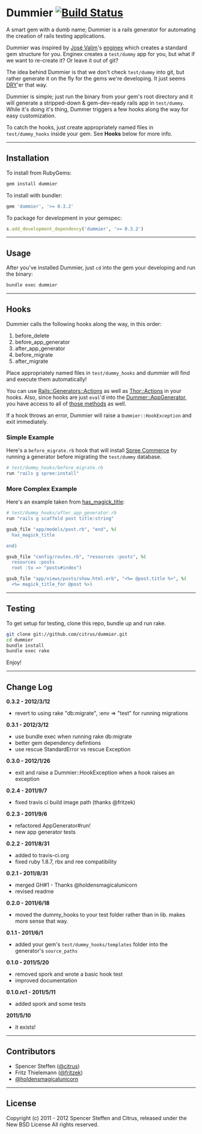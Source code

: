 # Dummier [![Build Status](https://secure.travis-ci.org/gonzalo-bulnes/dummier.png)](http://travis-ci.org/gonzalo-bulnes/dummier)

A smart gem with a dumb name; Dummier is a rails generator for automating the creation of rails testing applications.

Dummier was inspired by [José Valim](https://github.com/josevalim)'s [enginex](https://github.com/josevalim/enginex) which creates a standard gem structure for you. Enginex creates a `test/dummy` app for you, but what if we want to re-create it? Or leave it out of git?

The idea behind Dummier is that we don't check `test/dummy` into git, but rather generate it on the fly for the gems we're developing. It just seems [DRY](http://en.wikipedia.org/wiki/Don't_repeat_yourself)'er that way.

Dummier is simple; just run the binary from your gem's root directory and it will generate a stripped-down & gem-dev-ready rails app in `test/dummy`. While it's doing it's thing, Dummer triggers a few hooks along the way for easy customization.

To catch the hooks, just create appropriately named files in `test/dummy_hooks` inside your gem. See **Hooks** below for more info.

------------------------------------------------------------------------------
Installation
------------------------------------------------------------------------------

To install from RubyGems:

```bash
gem install dummier
```


To install with bundler:

```ruby
gem 'dummier', '>= 0.3.2'
```


To package for development in your gemspec:

```ruby
s.add_development_dependency('dummier', '>= 0.3.2')
```


------------------------------------------------------------------------------
Usage
------------------------------------------------------------------------------

After you've installed Dummier, just `cd` into the gem your developing and run the binary:

```bash
bundle exec dummier
```


------------------------------------------------------------------------------
Hooks
------------------------------------------------------------------------------

Dummier calls the following hooks along the way, in this order:

1. before_delete
2. before_app_generator
3. after_app_generator
4. before_migrate
5. after_migrate


Place appropriately named files in `test/dummy_hooks` and dummier will find and execute them automatically!

You can use [Rails::Generators::Actions](http://api.rubyonrails.org/classes/Rails/Generators/Actions.html) as well as [Thor::Actions](http://textmate.rubyforge.org/thor/Thor/Actions.html) in your hooks. Also, since hooks are just `eval`'d into the [Dummer::AppGenerator](http://rubydoc.info/gems/dummier/0.3.0/Dummier/AppGenerator), you have access to all of [those methods](http://rubydoc.info/gems/dummier/0.3.0/Dummier/AppGenerator) as well.

If a hook throws an error, Dummier will raise a `Dummier::HookException` and exit immediately.


### Simple Example

Here's a `before_migrate.rb` hook that will install [Spree Commerce](https://github.com/spree/spree) by running a generator before migrating the `test/dummy` database.

```ruby
# test/dummy_hooks/before_migrate.rb
run "rails g spree:install"
```


### More Complex Example

Here's an example taken from [has_magick_title](https://github.com/citrus/has_magick_title):


```ruby
# test/dummy_hooks/after_app_generator.rb
run "rails g scaffold post title:string"

gsub_file "app/models/post.rb", "end", %(
  has_magick_title

end)

gsub_file "config/routes.rb", "resources :posts", %(
  resources :posts
  root :to => "posts#index")

gsub_file "app/views/posts/show.html.erb", "<%= @post.title %>", %(
  <%= magick_title_for @post %>)
```


------------------------------------------------------------------------------
Testing
------------------------------------------------------------------------------

To get setup for testing, clone this repo, bundle up and run rake.

```bash
git clone git://github.com/citrus/dummier.git
cd dummier
bundle install
bundle exec rake
```


Enjoy!


------------------------------------------------------------------------------
Change Log
------------------------------------------------------------------------------

**0.3.2 - 2012/3/12**

* revert to using rake "db:migrate", :env => "test" for running migrations


**0.3.1 - 2012/3/12**

* use bundle exec when running rake db:migrate
* better gem dependency defintions
* use rescue StandardError vs rescue Exception


**0.3.0 - 2012/1/26**

* exit and raise a Dummier::HookException when a hook raises an exception


**0.2.4 - 2011/9/7**

* fixed travis ci build image path (thanks @fritzek)


**0.2.3 - 2011/9/6**

* refactored AppGenerator#run!
* new app generator tests


**0.2.2 - 2011/8/31**

* added to travis-ci.org
* fixed ruby 1.8.7, rbx and ree compatibility


**0.2.1 - 2011/8/31**

* merged GH#1 - Thanks @holdensmagicalunicorn
* revised readme


**0.2.0 - 2011/6/18**

* moved the dummy_hooks to your test folder rather than in lib. makes more sense that way.


**0.1.1 - 2011/6/1**

* added your gem's `test/dummy_hooks/templates` folder into the generator's `source_paths`


**0.1.0 - 2011/5/20**

* removed spork and wrote a basic hook test
* improved documentation


**0.1.0.rc1 - 2011/5/11**

* added spork and some tests


**2011/5/10**

* it exists!


------------------------------------------------------------------------------
Contributors
------------------------------------------------------------------------------

- Spencer Steffen ([@citrus](https://github.com/citrus))
- Fritz Thielemann ([@fritzek](https://github.com/fritzek))
- [@holdensmagicalunicorn](https://github.com/holdensmagicalunicorn)


------------------------------------------------------------------------------
License
------------------------------------------------------------------------------

Copyright (c) 2011 - 2012 Spencer Steffen and Citrus, released under the New BSD License All rights reserved.
